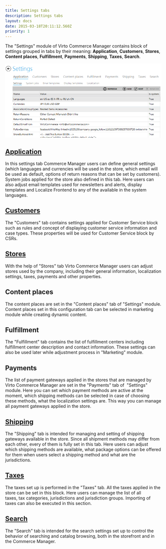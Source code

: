 ```yaml
---
title: Settings tabs
description: Settings tabs
layout: docs
date: 2015-03-18T20:11:12.560Z
priority: 1
---
```

The "Settings" module of Virto Commerce Manager contains block of settings grouped in tabs by their meaning: **Application**, **Customers**, **Stores**, **Content places**, **Fulfillment**, **Payments**, **Shipping**, **Taxes**, **Search**.

<img src="../../../assets/images/docs/image2014-2-3 14_53_4.png" />

## [Application](docs/vc113userguide/settings/application-settings)

In this settings tab Commerce Manager users can define general settings (which languages and currencies will be used in the store, which email will be used as default, options of return reasons that can be set by customers). System jobs applied for the store also defined in this tab. Here users can also adjust email templates used for newsletters and alerts, display templates and Localize Frontend to any of the available in the system languages.

## [Customers](docs/vc113userguide/settings/customer-profile-attributes)

The "Customers" tab contains settings applied for Customer Service block such as rules and concept of displaying customer service information and case types. These properties will be used for Customer Service block by CSRs.

## [Stores](docs/vc113userguide/settings/stores)

With the help of "Stores" tab Virto Commerce Manager users can adjust stores used by the company, including their general information, localization settings, taxes, payments and other properties.

## Content places

The content places are set in the "Content places" tab of "Settings" module. Content places set in this configuration tab can be selected in marketing module while creating dynamic content.

## Fulfillment

The "Fulfillment" tab contains the list of fulfillment centers including fulfillment center description and contact information. These settings can also be used later while adjustment process in "Marketing" module.

## Payments

The list of payment gateways applied in the stores that are managed by Virto Commerce Manager are set in the "Payments" tab of  "Settings" module. Here you can set which payment methods are active at the moment, which shipping methods can be selected in case of choosing these methods, what the localization settings are. This way you can manage all payment gateways applied in the store.

## [Shipping](docs/vc113userguide/settings/shipping)

The "Shipping" tab is intended for managing and setting of shipping gateways available in the store. Since all shipment methods may differ from each other, every of them is fully set in this tab. Here users can adjust which shipping methods are available, what package options can be offered for them when users select a shipping method and what are the jurisdictions.

## [Taxes](docs/vc113userguide/settings/taxes)

The taxes set up is performed in the "Taxes" tab. All the taxes applied in the store can be set in this block. Here users can manage the list of all taxes, tax categories, jurisdictions and jurisdiction groups. Importing of taxes can also be executed in this section.

## [Search](docs/vc113userguide/settings/search-settings)

The "Search" tab is intended for the search settings set up to control the behavior of searching and catalog browsing, both in the storefront and in the Commerce Manager.
